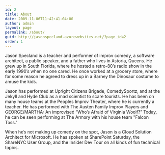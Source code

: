 ```yaml
---
id: 2
title: About
date: 2009-11-06T11:42:41-04:00
author: admin
layout: page
permalink: /about/
guid: http://jasonspecland.azurewebsites.net/?page_id=2
order: 1
---
```

Jason Specland is a teacher and performer of improv comedy, a software architect, a public speaker, and a father who lives in Astoria, Queens. He grew up in South Florida, where he hosted a retro-80&#8217;s radio show in the early 1990&#8217;s when no one cared. He once worked at a grocery store, where for some reason he agreed to dress up in a Barney the Dinosaur costume to amuse the kids.

Jason has performed at Upright Citizens Brigade, ComedySportz, and at the Jekyll and Hyde Club as a mad scientist to scare tourists. He has been on many house teams at the Peoples Improv Theater, where he is currently a teacher.  He has performed with The Austen Family Improv Players and GEORGE/MARTHA: An improvised &#8220;Who&#8217;s Afraid of Virginia Woolf?&#8221; Today, he can be seen performing at The Armory with his house team "Falcon Toss."

When he&#8217;s not making up comedy on the spot, Jason is a Cloud Solution Architect for Microsoft. He has spoken at SharePoint Saturday, the ShareNYC User Group, and the Insider Dev Tour on all kinds of fun technical topics.